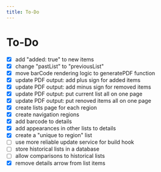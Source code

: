 ```yaml
---
title: To-Do
---
```

# To-Do
- [x] add "added: true" to new items
- [x] change "pastList" to "previousList"
- [x] move barCode rendering logic to generatePDF function
- [x] update PDF output: add plus sign for added items
- [x] update PDF output: add minus sign for removed items
- [x] update PDF output: put current list all on one page
- [x] update PDF output: put renoved items all on one page
- [x] create lists page for each region
- [x] create navigation regions
- [x] add barcode to details
- [x] add appearances in other lists to details
- [x] create a "unique to region" list
- [ ] use more reliable update service for build hook
- [ ] store historical lists in a database
- [ ] allow comparisons to historical lists
- [x] remove details arrow from list items

